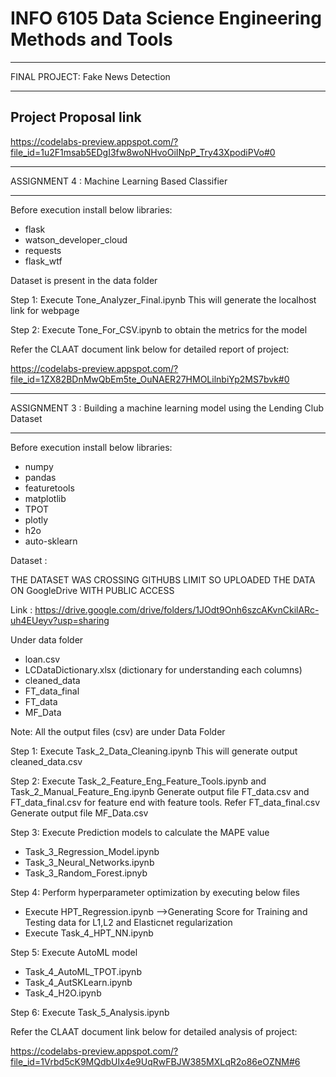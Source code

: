 # INFO 6105 Data Science Engineering Methods and Tools

************************************************************************************
FINAL PROJECT: Fake News Detection
************************************************************************************
## Project Proposal link

https://codelabs-preview.appspot.com/?file_id=1u2F1msab5EDgI3fw8woNHvoOiINpP_Try43XpodiPVo#0

************************************************************************************
ASSIGNMENT 4 : Machine Learning Based Classifier
************************************************************************************

Before execution install below libraries:
- flask
- watson_developer_cloud
- requests
- flask_wtf

Dataset is present in the data folder

Step 1: Execute Tone_Analyzer_Final.ipynb
This will generate the localhost link for webpage

Step 2: Execute Tone_For_CSV.ipynb to obtain the metrics for the model


Refer the CLAAT document link below for detailed report of project:

https://codelabs-preview.appspot.com/?file_id=1ZX82BDnMwQbEm5te_OuNAER27HMOLilnbiYp2MS7bvk#0

************************************************************************************
ASSIGNMENT 3 : Building a machine learning model using the Lending Club Dataset
************************************************************************************

Before execution install below libraries:
- numpy
- pandas
- featuretools
- matplotlib
- TPOT
- plotly
- h2o
- auto-sklearn

Dataset : 

THE DATASET WAS CROSSING GITHUBS LIMIT SO UPLOADED THE DATA ON GoogleDrive WITH PUBLIC ACCESS

Link : https://drive.google.com/drive/folders/1JOdt9Onh6szcAKvnCkilARc-uh4EUeyv?usp=sharing

Under data folder
- loan.csv
- LCDataDictionary.xlsx (dictionary for understanding each columns)
- cleaned_data
- FT_data_final
- FT_data
- MF_Data


Note: All the output files (csv) are under Data Folder 

Step 1: Execute Task_2_Data_Cleaning.ipynb
This will generate output cleaned_data.csv

Step 2: Execute Task_2_Feature_Eng_Feature_Tools.ipynb and Task_2_Manual_Feature_Eng.ipynb
Generate output file FT_data.csv and FT_data_final.csv for feature end with feature tools. Refer FT_data_final.csv
Generate output file MF_Data.csv 

Step 3: Execute Prediction models to calculate the MAPE value
- Task_3_Regression_Model.ipynb
- Task_3_Neural_Networks.ipynb
- Task_3_Random_Forest.ipnyb

Step 4: Perform hyperparameter optimization by executing below files
- Execute HPT_Regression.ipynb -->Generating Score for Training and Testing data for L1,L2 and Elasticnet regularization 
- Execute Task_4_HPT_NN.ipynb

Step 5: Execute AutoML model
- Task_4_AutoML_TPOT.ipynb
- Task_4_AutSKLearn.ipynb
- Task_4_H2O.ipynb


Step 6: Execute Task_5_Analysis.ipynb


Refer the CLAAT document link below for detailed analysis of project:

https://codelabs-preview.appspot.com/?file_id=1Vrbd5cK9MQdbUIx4e9UqRwFBJW385MXLqR2o86eOZNM#6
